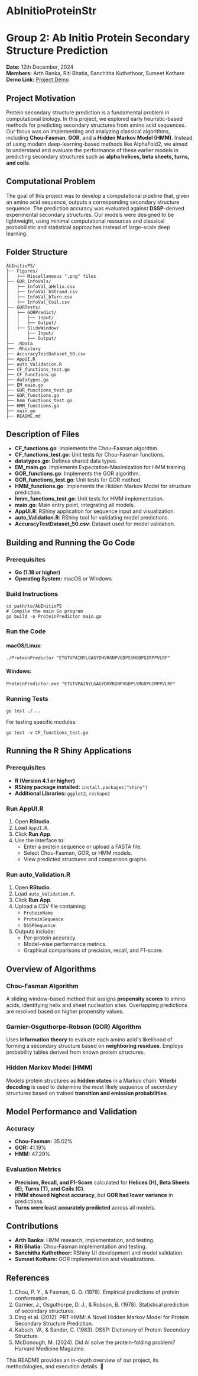 # AbInitioProteinStr

# Group 2: Ab Initio Protein Secondary Structure Prediction

**Date:** 12th December, 2024  
**Members:** Arth Banka, Riti Bhatia, Sanchitha Kuthethoor, Sumeet Kothare  
**Demo Link:** [Project Demo](https://drive.google.com/file/d/1X8fdxQFILHfyiLvSTlYzYjZ6NzGQ1mI8/view?usp=drive_link)  

## Project Motivation
Protein secondary structure prediction is a fundamental problem in computational biology. In this project, we explored early heuristic-based methods for predicting secondary structures from amino acid sequences. Our focus was on implementing and analyzing classical algorithms, including **Chou-Fasman**, **GOR**, and a **Hidden Markov Model (HMM)**. Instead of using modern deep-learning-based methods like AlphaFold2, we aimed to understand and evaluate the performance of these earlier models in predicting secondary structures such as **alpha helices, beta sheets, turns, and coils**.

## Computational Problem
The goal of this project was to develop a computational pipeline that, given an amino acid sequence, outputs a corresponding secondary structure sequence. The prediction accuracy was evaluated against **DSSP**-derived experimental secondary structures. Our models were designed to be lightweight, using minimal computational resources and classical probabilistic and statistical approaches instead of large-scale deep learning.

## Folder Structure
```
AbInitioPS/
├── Figures/
│   ├── Miscellaneous ".png" files
├── GOR_InfoVals/
│   ├── InfoVal_aHelix.csv
│   ├── InfoVal_bStrand.csv
│   ├── InfoVal_bTurn.csv
│   ├── InfoVal_Coil.csv
├── GORTests/
│   ├── GORPredict/
│   │   ├── Input/
│   │   ├── Output/
│   ├── SlideWindow/
│       ├── Input/
│       ├── Output/
├── .RData
├── .Rhistory
├── AccuracyTestDataset_50.csv
├── AppUI.R
├── auto_Validation.R
├── CF_functions_test.go
├── CF_functions.go
├── datatypes.go
├── EM_main.go
├── GOR_functions_test.go
├── GOR_functions.go
├── hmm_functions_test.go
├── HMM_functions.go
├── main.go
├── README.md
```

## Description of Files
- **CF_functions.go**: Implements the Chou-Fasman algorithm.
- **CF_functions_test.go**: Unit tests for Chou-Fasman functions.
- **datatypes.go**: Defines shared data types.
- **EM_main.go**: Implements Expectation-Maximization for HMM training.
- **GOR_functions.go**: Implements the GOR algorithm.
- **GOR_functions_test.go**: Unit tests for GOR method.
- **HMM_functions.go**: Implements the Hidden Markov Model for structure prediction.
- **hmm_functions_test.go**: Unit tests for HMM implementation.
- **main.go**: Main entry point, integrating all models.
- **AppUI.R**: RShiny application for sequence input and visualization.
- **auto_Validation.R**: RShiny tool for validating model predictions.
- **AccuracyTestDataset_50.csv**: Dataset used for model validation.

## Building and Running the Go Code
### Prerequisites
- **Go (1.18 or higher)**
- **Operating System:** macOS or Windows

### Build Instructions
```
cd path/to/AbInitioPS
# Compile the main Go program
go build -o ProteinPredictor main.go
```

### Run the Code
#### macOS/Linux:
```
./ProteinPredictor "ETGTVPAINYLGAGYDHVRGNPVGDPSSMGDPGIRPPVLRF"
```
#### Windows:
```
ProteinPredictor.exe "ETGTVPAINYLGAGYDHVRGNPVGDPSSMGDPGIRPPVLRF"
```

### Running Tests
```
go test ./...
```
For testing specific modules:
```
go test -v CF_functions_test.go
```

## Running the R Shiny Applications
### Prerequisites
- **R (Version 4.1 or higher)**
- **RShiny package installed:** `install.packages("shiny")`
- **Additional Libraries:** `ggplot2`, `reshape2`

### Run AppUI.R
1. Open **RStudio**.
2. Load `AppUI.R`.
3. Click **Run App**.
4. Use the interface to:
   - Enter a protein sequence or upload a FASTA file.
   - Select Chou-Fasman, GOR, or HMM models.
   - View predicted structures and comparison graphs.

### Run auto_Validation.R
1. Open **RStudio**.
2. Load `auto_Validation.R`.
3. Click **Run App**.
4. Upload a CSV file containing:
   - `ProteinName`
   - `ProteinSequence`
   - `DSSPSequence`
5. Outputs include:
   - Per-protein accuracy.
   - Model-wise performance metrics.
   - Graphical comparisons of precision, recall, and F1-score.

## Overview of Algorithms
### Chou-Fasman Algorithm
A sliding window-based method that assigns **propensity scores** to amino acids, identifying helix and sheet nucleation sites. Overlapping predictions are resolved based on higher propensity values.

### Garnier-Osguthorpe-Robson (GOR) Algorithm
Uses **information theory** to evaluate each amino acid's likelihood of forming a secondary structure based on **neighboring residues**. Employs probability tables derived from known protein structures.

### Hidden Markov Model (HMM)
Models protein structures as **hidden states** in a Markov chain. **Viterbi decoding** is used to determine the most likely sequence of secondary structures based on trained **transition and emission probabilities**.

## Model Performance and Validation
### Accuracy
- **Chou-Fasman:** 35.02%
- **GOR:** 41.19%
- **HMM:** 47.29%

### Evaluation Metrics
- **Precision, Recall, and F1-Score** calculated for **Helices (H), Beta Sheets (E), Turns (T), and Coils (C)**.
- **HMM showed highest accuracy**, but **GOR had lower variance** in predictions.
- **Turns were least accurately predicted** across all models.

## Contributions
- **Arth Banka:** HMM research, implementation, and testing.
- **Riti Bhatia:** Chou-Fasman implementation and testing.
- **Sanchitha Kuthethoor:** RShiny UI development and model validation.
- **Sumeet Kothare:** GOR implementation and visualizations.

## References
1. Chou, P. Y., & Fasman, G. D. (1978). Empirical predictions of protein conformation.
2. Garnier, J., Osguthorpe, D. J., & Robson, B. (1978). Statistical prediction of secondary structures.
3. Ding et al. (2012). PRT-HMM: A Novel Hidden Markov Model for Protein Secondary Structure Prediction.
4. Kabsch, W., & Sander, C. (1983). DSSP: Dictionary of Protein Secondary Structure.
5. McDonough, M. (2024). Did AI solve the protein-folding problem? Harvard Medicine Magazine.

This README provides an in-depth overview of our project, its methodologies, and execution details. 🚀

